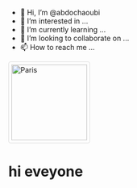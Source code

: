 - 👋 Hi, I’m @abdochaoubi
- 👀 I’m interested in ...
- 🌱 I’m currently learning ...
- 💞️ I’m looking to collaborate on ...
- 📫 How to reach me ...

<!---
abdochaoubi/abdochaoubi is a ✨ special ✨ repository because its `README.md` (this file) appears on your GitHub profile.
You can click the Preview link to take a look at your changes.
--->
<html><head>
  <style>img {
  border: 1px solid #ddd;
  border-radius: 4px;
  padding: 5px;
  width: 150px;
}</style>
  </head><body>   

<img src="https://www.w3schools.com/css/paris.jpg" alt="Paris"><h1> hi eveyone</h1><body></html>
